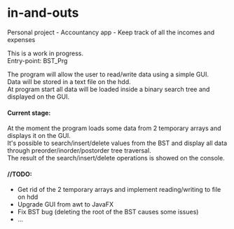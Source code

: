 # in-and-outs
Personal project - Accountancy app - Keep track of all the incomes and expenses  
  
This is a work in progress.  
Entry-point: BST_Prg  
  
The program will allow the user to read/write data using a simple GUI.  
Data will be stored in a text file on the hdd.  
At program start all data will be loaded inside a binary search tree and displayed on the GUI.  
  
  
#### Current stage:
At the moment the program loads some data from 2 temporary arrays and displays it on the GUI.  
It's possible to search/insert/delete values from the BST and display all data through preorder/inorder/postorder tree traversal.  
The result of the search/insert/delete operations is showed on the console.  
  
#### //TODO:  
* Get rid of the 2 temporary arrays and implement reading/writing to file on hdd  
* Upgrade GUI from awt to JavaFX  
* Fix BST bug (deleting the root of the BST causes some issues)  
* ...  
  
